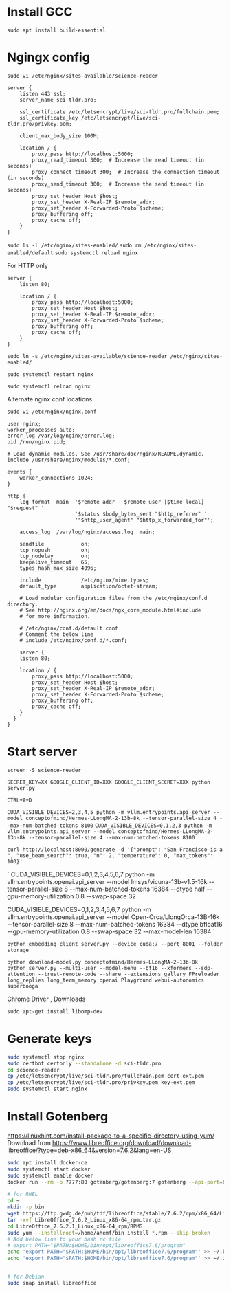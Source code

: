 # Install GCC
`sudo apt install build-essential`

# Ngingx config
`sudo vi /etc/nginx/sites-available/science-reader`

```
server {                                                                                                                                                                                 
    listen 443 ssl;
    server_name sci-tldr.pro;

    ssl_certificate /etc/letsencrypt/live/sci-tldr.pro/fullchain.pem;
    ssl_certificate_key /etc/letsencrypt/live/sci-tldr.pro/privkey.pem;
    
    client_max_body_size 100M;

    location / { 
        proxy_pass http://localhost:5000;
        proxy_read_timeout 300;  # Increase the read timeout (in seconds)
        proxy_connect_timeout 300;  # Increase the connection timeout (in seconds)
        proxy_send_timeout 300;  # Increase the send timeout (in seconds)
        proxy_set_header Host $host;
        proxy_set_header X-Real-IP $remote_addr;
        proxy_set_header X-Forwarded-Proto $scheme;
        proxy_buffering off;
        proxy_cache off;
    }   
}
```
`sudo ls -l /etc/nginx/sites-enabled/`
`sudo rm /etc/nginx/sites-enabled/default`
`sudo systemctl reload nginx`

For HTTP only

```
server {                                                                                                                                                                                 
    listen 80;

    location / { 
        proxy_pass http://localhost:5000;
        proxy_set_header Host $host;
        proxy_set_header X-Real-IP $remote_addr;
        proxy_set_header X-Forwarded-Proto $scheme;
        proxy_buffering off;
        proxy_cache off;
    }   
}
```

`sudo ln -s /etc/nginx/sites-available/science-reader /etc/nginx/sites-enabled/`

`sudo systemctl restart nginx`

`sudo systemctl reload nginx`

Alternate nginx conf locations.

`sudo vi /etc/nginx/nginx.conf`

```
user nginx;
worker_processes auto;
error_log /var/log/nginx/error.log;
pid /run/nginx.pid;

# Load dynamic modules. See /usr/share/doc/nginx/README.dynamic.
include /usr/share/nginx/modules/*.conf;

events {
    worker_connections 1024;
}

http {
    log_format  main  '$remote_addr - $remote_user [$time_local] "$request" '
                      '$status $body_bytes_sent "$http_referer" '
                      '"$http_user_agent" "$http_x_forwarded_for"';

    access_log  /var/log/nginx/access.log  main;

    sendfile            on;
    tcp_nopush          on;
    tcp_nodelay         on;
    keepalive_timeout   65;
    types_hash_max_size 4096;

    include             /etc/nginx/mime.types;
    default_type        application/octet-stream;

    # Load modular configuration files from the /etc/nginx/conf.d directory.
    # See http://nginx.org/en/docs/ngx_core_module.html#include
    # for more information.
    
    # /etc/nginx/conf.d/default.conf
    # Comment the below line
    # include /etc/nginx/conf.d/*.conf;

    server {
    listen 80;

    location / {
        proxy_pass http://localhost:5000;
        proxy_set_header Host $host;
        proxy_set_header X-Real-IP $remote_addr;
        proxy_set_header X-Forwarded-Proto $scheme;
        proxy_buffering off;
        proxy_cache off;
    }
  }
}
```

# Start server
`screen -S science-reader`

`SECRET_KEY=XX GOOGLE_CLIENT_ID=XXX GOOGLE_CLIENT_SECRET=XXX python server.py`

`CTRL+A+D`

`CUDA_VISIBLE_DEVICES=2,3,4,5 python -m vllm.entrypoints.api_server --model conceptofmind/Hermes-LLongMA-2-13b-8k --tensor-parallel-size 4 --max-num-batched-tokens 8100`
`CUDA_VISIBLE_DEVICES=0,1,2,3 python -m vllm.entrypoints.api_server --model conceptofmind/Hermes-LLongMA-2-13b-8k --tensor-parallel-size 4 --max-num-batched-tokens 8100`

`curl http://localhost:8000/generate -d '{"prompt": "San Francisco is a ", "use_beam_search": true, "n": 2, "temperature": 0, "max_tokens": 100}'`


`
CUDA_VISIBLE_DEVICES=0,1,2,3,4,5,6,7 python -m vllm.entrypoints.openai.api_server --model lmsys/vicuna-13b-v1.5-16k --tensor-parallel-size 8 --max-num-batched-tokens 16384 --dtype half --gpu-memory-utilization 0.8 --swap-space 32

CUDA_VISIBLE_DEVICES=0,1,2,3,4,5,6,7 python -m vllm.entrypoints.openai.api_server --model Open-Orca/LlongOrca-13B-16k --tensor-parallel-size 8 --max-num-batched-tokens 16384 --dtype bfloat16 --gpu-memory-utilization 0.8 --swap-space 32 --max-model-len 16384
`

`python embedding_client_server.py --device cuda:7 --port 8001 --folder storage`

```
python download-model.py conceptofmind/Hermes-LLongMA-2-13b-8k
python server.py --multi-user --model-menu --bf16 --xformers --sdp-attention --trust-remote-code --share --extensions gallery FPreloader long_replies long_term_memory openai Playground webui-autonomics superbooga
```

[Chrome Driver](https://chromedriver.chromium.org/getting-started) , [Downloads](https://chromedriver.chromium.org/downloads)

`sudo apt-get install libomp-dev`



# Generate keys
```bash
sudo systemctl stop nginx
sudo certbot certonly --standalone -d sci-tldr.pro
cd science-reader
cp /etc/letsencrypt/live/sci-tldr.pro/fullchain.pem cert-ext.pem
cp /etc/letsencrypt/live/sci-tldr.pro/privkey.pem key-ext.pem
sudo systemctl start nginx
```

# Install Gotenberg
https://linuxhint.com/install-package-to-a-specific-directory-using-yum/
Download from https://www.libreoffice.org/download/download-libreoffice/?type=deb-x86_64&version=7.6.2&lang=en-US
```bash
sudo apt install docker-ce
sudo systemctl start docker
sudo systemctl enable docker
docker run --rm -p 7777:80 gotenberg/gotenberg:7 gotenberg --api-port=80 --api-timeout=30s

# for RHEL
cd ~
mkdir -p bin
wget https://ftp.gwdg.de/pub/tdf/libreoffice/stable/7.6.2/rpm/x86_64/LibreOffice_7.6.2_Linux_x86-64_rpm.tar.gz
tar -xvf LibreOffice_7.6.2_Linux_x86-64_rpm.tar.gz
cd LibreOffice_7.6.2.1_Linux_x86-64_rpm/RPMS
sudo yum --installroot=/home/ahemf/bin install *.rpm --skip-broken
# Add below line to your bash rc file
# export PATH="$PATH:$HOME/bin/opt/libreoffice7.6/program"
echo 'export PATH="$PATH:$HOME/bin/opt/libreoffice7.6/program"' >> ~/.bashrc
echo 'export PATH="$PATH:$HOME/bin/opt/libreoffice7.6/program"' >> ~/.zshrc


# for Debian
sudo snap install libreoffice


```

